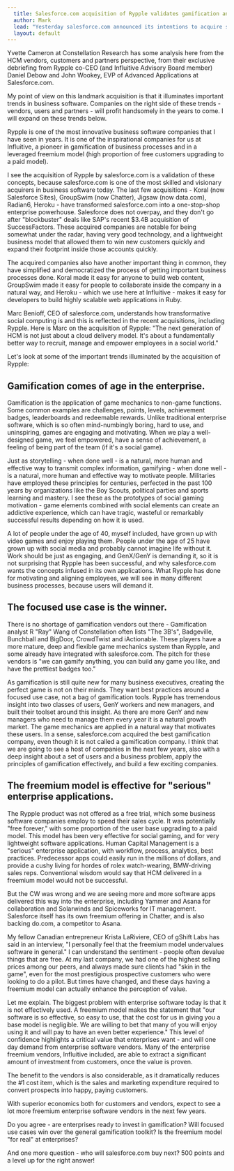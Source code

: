 ```yaml
---
  title: Salesforce.com acquisition of Rypple validates gamification and the freemium model in the enterprise
  author: Mark
  lead: "Yesterday salesforce.com announced its intentions to acquire social performance management vendor Rypple and launch a new HCM (Human Capital Management) unit led by John Wookey."
  layout: default
---
```


Yvette Cameron at Constellation Research has some analysis here from the HCM vendors, customers and partners perspective, from their exclusive debriefing from Rypple co-CEO (and Influitive Advisory Board member) Daniel Debow and John Wookey, EVP of Advanced Applications at Salesforce.com.

My point of view on this landmark acquisition is that it illuminates important trends in business software. Companies on the right side of these trends - vendors, users and partners - will profit handsomely in the years to come. I will expand on these trends below.

Rypple is one of the most innovative business software companies that I have seen in years. It is one of the inspirational companies for us at Influitive, a pioneer in gamification of business processes and in a leveraged freemium model (high proportion of free customers upgrading to a paid model).

I see the acquisition of Rypple by salesforce.com is a validation of these concepts, because salesforce.com is one of the most skilled and visionary acquirers in business software today. The last few acquisitions - Koral (now Salesforce Sites), GroupSwim (now Chatter), Jigsaw (now data.com), Radian6, Heroku - have transformed salesforce.com into a one-stop-shop enterprise powerhouse. Salesforce does not overpay, and they don't go after "blockbuster" deals like SAP's recent $3.4B acquisition of SuccessFactors. These acquired companies are notable for being somewhat under the radar, having very good technology, and a lightweight business model that allowed them to win new customers quickly and expand their footprint inside those accounts quickly.

The acquired companies also have another important thing in common, they have simplified and democratized the process of getting important business processes done. Koral made it easy for anyone to build web content, GroupSwim made it easy for people to collaborate inside the company in a natural way, and Heroku - which we use here at Influitive - makes it easy for developers to build highly scalable web applications in Ruby.

Marc Benioff, CEO of salesforce.com, understands how transformative social computing is and this is reflected in the recent acquisitions, including Rypple. Here is Marc on the acquisition of Rypple: "The next generation of HCM is not just about a cloud delivery model. It's about a fundamentally better way to recruit, manage and empower employees in a social world."

Let's look at some of the important trends illuminated by the acquisition of Rypple:

Gamification comes of age in the enterprise.
--------------------------------------------

Gamification is the application of game mechanics to non-game functions. Some common examples are challenges, points, levels, achievement badges, leaderboards and redeemable rewards. Unlike traditional enterprise software, which is so often mind-numbingly boring, hard to use, and uninspiring, games are engaging and motivating. When we play a well-designed game, we feel empowered, have a sense of achievement, a feeling of being part of the team (if it's a social game).

Just as storytelling - when done well - is a natural, more human and effective way to transmit complex information, gamifying - when done well - is a natural, more human and effective way to motivate people. Militaries have employed these principles for centuries, perfected in the past 100 years by organizations like the Boy Scouts, political parties and sports learning and mastery. I see these as the prototypes of social gaming motivation - game elements combined with social elements can create an addictive experience, which can have tragic, wasteful or remarkably successful results depending on how it is used.

A lot of people under the age of 40, myself included, have grown up with video games and enjoy playing them. People under the age of 25 have grown up with social media and probably cannot imagine life without it. Work should be just as engaging, and GenX/GenY is demanding it, so it is not surprising that Rypple has been successful, and why salesforce.com wants the concepts infused in its own applications. What Rypple has done for motivating and aligning employees, we will see in many different business processes, because users will demand it.

The focused use case is the winner.
-----------------------------------

There is no shortage of gamification vendors out there - Gamification analyst R "Ray" Wang of Constellation often lists "The 3B's", Badgeville, Bunchball and BigDoor, CrowdTwist and iActionable. These players have a more mature, deep and flexible game mechanics system than Rypple, and some already have integrated with salesforce.com. The pitch for these vendors is "we can gamify anything, you can build any game you like, and have the prettiest badges too."

As gamification is still quite new for many business executives, creating the perfect game is not on their minds. They want best practices around a focused use case, not a bag of gamification tools. Rypple has tremendous insight into two classes of users, GenY workers and new managers, and built their toolset around this insight. As there are more GenY and new managers who need to manage them every year it is a natural growth market. The game mechanics are applied in a natural way that motivates these users. In a sense, salesforce.com acquired the best gamification company, even though it is not called a gamification company. I think that we are going to see a host of companies in the next few years, also with a deep insight about a set of users and a business problem, apply the principles of gamification effectively, and build a few exciting companies.

The freemium model is effective for "serious" enterprise applications.
----------------------------------------------------------------------

The Rypple product was not offered as a free trial, which some business software companies employ to speed their sales cycle. It was potentially "free forever," with some proportion of the user base upgrading to a paid model. This model has been very effective for social gaming, and for very lightweight software applications. Human Capital Management is a "serious" enterprise application, with workflow, process, analytics, best practices. Predecessor apps could easily run in the millions of dollars, and provide a cushy living for hordes of rolex watch-wearing, BMW-driving sales reps. Conventional wisdom would say that HCM delivered in a freemium model would not be successful.

But the CW was wrong and we are seeing more and more software apps delivered this way into the enterprise, including Yammer and Asana for collaboration and Solarwinds and Spiceworks for IT management. Salesforce itself has its own freemium offering in Chatter, and is also backing do.com, a competitor to Asana.

My fellow Canadian entrepreneur Krista LaRiviere, CEO of gShift Labs has said in an interview, "I personally feel that the freemium model undervalues software in general." I can understand the sentiment - people often devalue things that are free. At my last company, we had one of the highest selling prices among our peers, and always made sure clients had "skin in the game", even for the most prestigious prospective customers who were looking to do a pilot. But times have changed, and these days having a freemium model can actually enhance the perception of value.

Let me explain. The biggest problem with enterprise software today is that it is not effectively used. A freemium model makes the statement that "our software is so effective, so easy to use, that the cost for us in giving you a base model is negligible. We are willing to bet that many of you will enjoy using it and will pay to have an even better experience." This level of confidence highlights a critical value that enterprises want - and will one day demand from enterprise software vendors. Many of the enterprise freemium vendors, Influitive included, are able to extract a significant amount of investment from customers, once the value is proven.

The benefit to the vendors is also considerable, as it dramatically reduces the #1 cost item, which is the sales and marketing expenditure required to convert prospects into happy, paying customers.

With superior economics both for customers and vendors, expect to see a lot more freemium enterprise software vendors in the next few years.

Do you agree - are enterprises ready to invest in gamification? Will focused use cases win over the general gamification toolkit? Is the freemium model "for real" at enterprises?

And one more question - who will salesforce.com buy next? 500 points and a level up for the right answer!